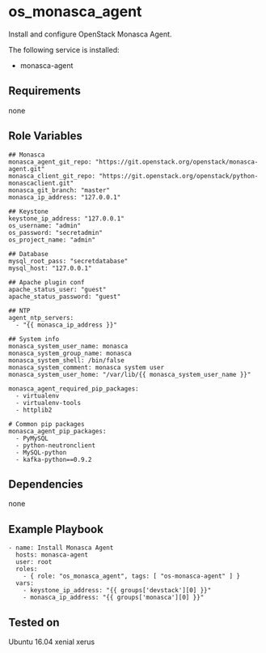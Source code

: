 os_monasca_agent
================

Install and configure OpenStack Monasca Agent.

The following service is installed:
- monasca-agent

Requirements
------------

none

Role Variables
--------------

    ## Monasca
    monasca_agent_git_repo: "https://git.openstack.org/openstack/monasca-agent.git"
    monasca_client_git_repo: "https://git.openstack.org/openstack/python-monascaclient.git"
    monasca_git_branch: "master"
    monasca_ip_address: "127.0.0.1"

    ## Keystone
    keystone_ip_address: "127.0.0.1"
    os_username: "admin"
    os_password: "secretadmin"
    os_project_name: "admin"

    ## Database
    mysql_root_pass: "secretdatabase"
    mysql_host: "127.0.0.1"

    ## Apache plugin conf
    apache_status_user: "guest"
    apache_status_password: "guest"

    ## NTP
    agent_ntp_servers:
      - "{{ monasca_ip_address }}"

    ## System info
    monasca_system_user_name: monasca
    monasca_system_group_name: monasca
    monasca_system_shell: /bin/false
    monasca_system_comment: monasca system user
    monasca_system_user_home: "/var/lib/{{ monasca_system_user_name }}"

    monasca_agent_required_pip_packages:
      - virtualenv
      - virtualenv-tools
      - httplib2

    # Common pip packages
    monasca_agent_pip_packages:
      - PyMySQL
      - python-neutronclient
      - MySQL-python
      - kafka-python==0.9.2

Dependencies
------------

none

Example Playbook
----------------

    - name: Install Monasca Agent
      hosts: monasca-agent
      user: root
      roles:
        - { role: "os_monasca_agent", tags: [ "os-monasca-agent" ] }
      vars:
        - keystone_ip_address: "{{ groups['devstack'][0] }}"
        - monasca_ip_address: "{{ groups['monasca'][0] }}"

Tested on
---------

Ubuntu 16.04 xenial xerus
